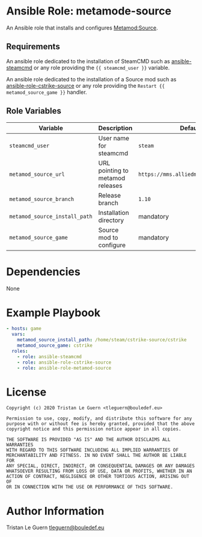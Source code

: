 # Ansible Role: metamode-source

An Ansible role that installs and configures [Metamod:Source](http://www.metamodsource.net/).

## Requirements

An ansible role dedicated to the installation of SteamCMD such as [ansible-steamcmd](https://github.com/Aversiste/ansible-steamcmd) or any role providing the `{{ steamcmd_user }}` variable.

An ansible role dedicated to the installation of a Source mod such as [ansible-role-cstrike-source](https://github.com/Aversiste/ansible-role-cstrike-source) or any role providing the `Restart {{ metamod_source_game }}` handler.

## Role Variables

| Variable | Description | Default |
|----------|-------------|---------|
| `steamcmd_user` | User name for steamcmd | `steam` |
| `metamod_source_url` | URL pointing to metamod releases | `https://mms.alliedmods.net/mmsdrop` |
| `metamod_source_branch` | Release branch | `1.10` |
| `metamod_source_install_path` | Installation directory | mandatory |
| `metamod_source_game` | Source mod to configure | mandatory |

# Dependencies

None

# Example Playbook

```yaml
- hosts: game
  vars:
    metamod_source_install_path: /home/steam/cstrike-source/cstrike
    metamod_source_game: cstrike
  roles:
    - role: ansible-steamcmd
    - role: ansible-role-cstrike-source
    - role: ansible-role-metamod-source
```

# License

```
Copyright (c) 2020 Tristan Le Guern <tleguern@bouledef.eu>

Permission to use, copy, modify, and distribute this software for any
purpose with or without fee is hereby granted, provided that the above
copyright notice and this permission notice appear in all copies.

THE SOFTWARE IS PROVIDED "AS IS" AND THE AUTHOR DISCLAIMS ALL WARRANTIES
WITH REGARD TO THIS SOFTWARE INCLUDING ALL IMPLIED WARRANTIES OF
MERCHANTABILITY AND FITNESS. IN NO EVENT SHALL THE AUTHOR BE LIABLE FOR
ANY SPECIAL, DIRECT, INDIRECT, OR CONSEQUENTIAL DAMAGES OR ANY DAMAGES
WHATSOEVER RESULTING FROM LOSS OF USE, DATA OR PROFITS, WHETHER IN AN
ACTION OF CONTRACT, NEGLIGENCE OR OTHER TORTIOUS ACTION, ARISING OUT OF
OR IN CONNECTION WITH THE USE OR PERFORMANCE OF THIS SOFTWARE.
```

# Author Information

Tristan Le Guern <tleguern@bouledef.eu>
